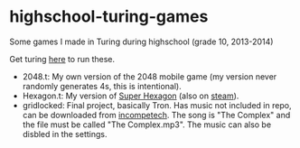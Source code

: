 # highschool-turing-games
Some games I made in Turing during highschool (grade 10, 2013-2014)

Get turing [here](http://compsci.ca/holtsoft/) to run these.


- 2048.t: My own version of the 2048 mobile game (my version never randomly generates 4s, this is intentional).
- Hexagon.t: My version of [Super Hexagon](https://www.superhexagon.com/) (also on [steam](https://store.steampowered.com/app/221640/Super_Hexagon/)).
- gridlocked: Final project, basically Tron. Has music not included in repo, can be downloaded from [incompetech](https://incompetech.com/). The song is "The Complex" and the file must be called "The Complex.mp3". The music can also be disbled in the settings.